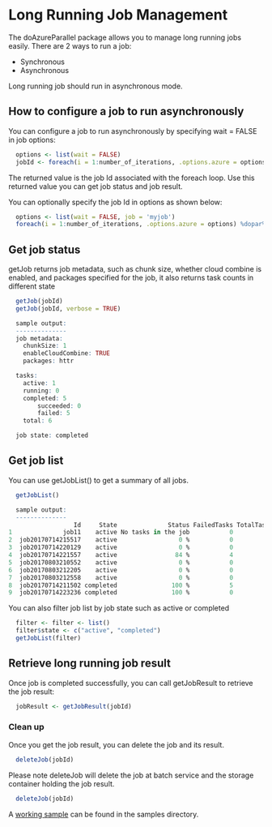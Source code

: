 # Long Running Job Management

The doAzureParallel package allows you to manage long running jobs easily. There are 2 ways to run a job:
- Synchronous
- Asynchronous

Long running job should run in asynchronous mode.

## How to configure a job to run asynchronously
You can configure a job to run asynchronously by specifying wait = FALSE in job options:

```R
  options <- list(wait = FALSE)
  jobId <- foreach(i = 1:number_of_iterations, .options.azure = options) %dopar% { ... }
```
The returned value is the job Id associated with the foreach loop. Use this returned value you can get job status and job result.

You can optionally specify the job Id in options as shown below:
```R
  options <- list(wait = FALSE, job = 'myjob')
  foreach(i = 1:number_of_iterations, .options.azure = options) %dopar% { ... }
```

## Get job status

getJob returns job metadata, such as chunk size, whether cloud combine is enabled, and packages specified for the job, it also returns task counts in different state

```R
  getJob(jobId)
  getJob(jobId, verbose = TRUE)

  sample output:
  --------------
  job metadata:
    chunkSize: 1
	enableCloudCombine: TRUE
	packages: httr

  tasks:
	active: 1
	running: 0
	completed: 5
		succeeded: 0
		failed: 5
	total: 6

  job state: completed
```

## Get job list
You can use getJobList() to get a summary of all jobs.

```R
  getJobList()

  sample output:
  --------------
                  Id     State              Status FailedTasks TotalTasks
1              job11    active No tasks in the job           0          0
2  job20170714215517    active                 0 %           0          6
3  job20170714220129    active                 0 %           0          6
4  job20170714221557    active                84 %           4          6
5  job20170803210552    active                 0 %           0          6
6  job20170803212205    active                 0 %           0          6
7  job20170803212558    active                 0 %           0          6
8  job20170714211502 completed               100 %           5          6
9  job20170714223236 completed               100 %           0          6  
```

You can also filter job list by job state such as active or completed
```R
  filter <- filter <- list()
  filter$state <- c("active", "completed")
  getJobList(filter)
```

## Retrieve long running job result
Once job is completed successfully, you can call getJobResult to retrieve the job result:

```R
  jobResult <- getJobResult(jobId)
```

### Clean up

Once you get the job result, you can delete the job and its result.
```R
  deleteJob(jobId)
```

Please note deleteJob will delete the job at batch service and the storage container holding the job result.
```R
  deleteJob(jobId)
```

A [working sample](../samples/long_running_job/long_running_job.R) can be found in the samples directory.
